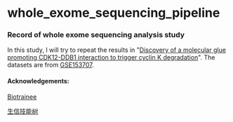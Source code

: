 # whole_exome_sequencing_pipeline
### Record of whole exome sequencing analysis study
In this study, I will try to repeat the results in "[Discovery of a molecular glue promoting CDK12-DDB1 interaction to trigger cyclin K degradation](https://www.ncbi.nlm.nih.gov/pmc/articles/PMC7462607/)". The datasets are from [GSE153707](https://www.ncbi.nlm.nih.gov/geo/query/acc.cgi?acc=GSE153700).

#### Acknowledgements:

[Biotrainee](https://www.yuque.com/biotrainee/wes)

[生信技能树](https://mp.weixin.qq.com/s?__biz=MzAxMDkxODM1Ng%3D%3D&mid=2247507808&idx=2&sn=f3572ffe23d3b75c8364cb890312b19b&scene=45#wechat_redirect)